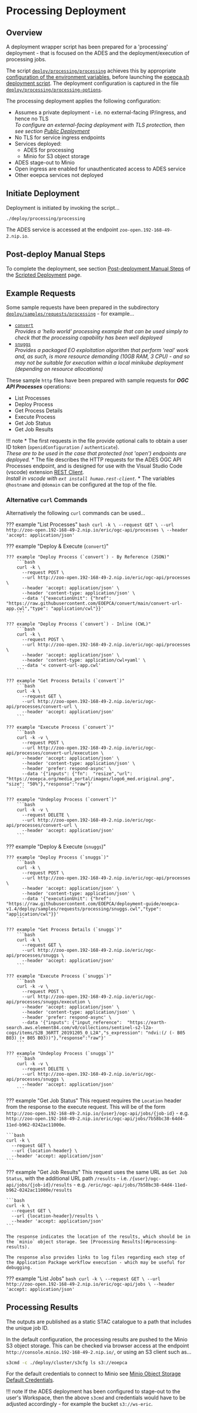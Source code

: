 # Processing Deployment

## Overview

A deployment wrapper script has been prepared for a 'processing' deployment - that is focused on the ADES and the deployment/execution of processing jobs.

The script [`deploy/processing/processing`](https://github.com/EOEPCA/deployment-guide/blob/eoepca-v1.4/deploy/processing/processing) achieves this by appropriate [configuration of the environment variables](scripted-deployment.md#environment-variables), before launching the [eoepca.sh deployment script](scripted-deployment.md#command-line-arguments). The deployment configuration is captured in the file [`deploy/processing/processing-options`](https://github.com/EOEPCA/deployment-guide/blob/eoepca-v1.4/deploy/processing/processing-options).

The processing deployment applies the following configuration:

* Assumes a private deployment - i.e. no external-facing IP/ingress, and hence no TLS<br>
  _To configure an external-facing deployment with TLS protection, then see section [Public Deployment](scripted-deployment.md#public-deployment)_
* No TLS for service ingress endpoints
* Services deployed:
    * ADES for processing
    * Minio for S3 object storage
* ADES stage-out to Minio
* Open ingress are enabled for unauthenticated access to ADES service
* Other eoepca services not deployed

## Initiate Deployment

Deployment is initiated by invoking the script...

```
./deploy/processing/processing
```

The ADES service is accessed at the endpoint `zoo-open.192-168-49-2.nip.io`.

## Post-deploy Manual Steps

To complete the deployment, see section [Post-deployment Manual Steps](./scripted-deployment.md#post-deployment-manual-steps) of the [Scripted Deployment](./scripted-deployment.md) page.

## Example Requests

Some sample requests have been prepared in the subdirectory [`deploy/samples/requests/processing`](https://github.com/EOEPCA/deployment-guide/tree/eoepca-v1.4/deploy/samples/requests/processing) - for example...

* [`convert`](https://github.com/EOEPCA/deployment-guide/blob/eoepca-v1.4/deploy/samples/requests/processing/convert-url.http)<br>
  _Provides a 'hello world' processing example that can be used simply to check that the processing capability has been well deployed_
* [`snuggs`](https://github.com/EOEPCA/deployment-guide/blob/eoepca-v1.4/deploy/samples/requests/processing/snuggs.http)<br>
  _Provides a packaged EO exploitation algorithm that perform 'real' work and, as such, is more resource demanding (10GB RAM, 3 CPU) - and so may not be suitable for execution within a local minikube deployment (depending on resource allocations)_

These sample `http` files have been prepared with sample requests for **_OGC API Processes_** operations:

* List Processes
* Deploy Process
* Get Process Details
* Execute Process
* Get Job Status
* Get Job Results

!!! note
    * The first requests in the file provide optional calls to obtain a user ID token (`openidConfiguration` / `authenticate`).<br>
      _These are to be used in the case that protected (not 'open') endpoints are deployed._
    * The file describes the HTTP requests for the ADES OGC API Processes endpoint, and is designed for use with the Visual Studio Code (vscode) extension [REST Client](https://marketplace.visualstudio.com/items?itemName=humao.rest-client).<br>
      _Install in vscode with `ext install humao.rest-client`._
    * The variables `@hostname` and `@domain` can be configured at the top of the file.
  
### Alternative `curl` Commands

Alternatively the following `curl` commands can be used...

??? example "List Processes"
    ```bash
    curl -k \
      --request GET \
      --url http://zoo-open.192-168-49-2.nip.io/eric/ogc-api/processes \
      --header 'accept: application/json'
    ```

??? example "Deploy & Execute (`convert`)"

    ??? example "Deploy Process (`convert`) - By Reference (JSON)"
        ```bash
        curl -k \
          --request POST \
          --url http://zoo-open.192-168-49-2.nip.io/eric/ogc-api/processes \
          --header 'accept: application/json' \
          --header 'content-type: application/json' \
          --data '{"executionUnit": {"href": "https://raw.githubusercontent.com/EOEPCA/convert/main/convert-url-app.cwl","type": "application/cwl"}}'
        ```

    ??? example "Deploy Process (`convert`) - Inline (CWL)"
        ```bash
        curl -k \
          --request POST \
          --url http://zoo-open.192-168-49-2.nip.io/eric/ogc-api/processes \
          --header 'accept: application/json' \
          --header 'content-type: application/cwl+yaml' \
          --data '< convert-url-app.cwl'
        ```

    ??? example "Get Process Details (`convert`)"
        ```bash
        curl -k \
          --request GET \
          --url http://zoo-open.192-168-49-2.nip.io/eric/ogc-api/processes/convert-url \
          --header 'accept: application/json'
        ```

    ??? example "Execute Process (`convert`)"
        ```bash
        curl -k -v \
          --request POST \
          --url http://zoo-open.192-168-49-2.nip.io/eric/ogc-api/processes/convert-url/execution \
          --header 'accept: application/json' \
          --header 'content-type: application/json' \
          --header 'prefer: respond-async' \
          --data '{"inputs": {"fn":  "resize","url": "https://eoepca.org/media_portal/images/logo6_med.original.png", "size": "50%"},"response":"raw"}'
        ```

    ??? example "Undeploy Process (`convert`)"
        ```bash
        curl -k -v \
          --request DELETE \
          --url http://zoo-open.192-168-49-2.nip.io/eric/ogc-api/processes/convert-url \
          --header 'accept: application/json'
        ```

??? example "Deploy & Execute (`snuggs`)"

    ??? example "Deploy Process (`snuggs`)"
        ```bash
        curl -k \
          --request POST \
          --url http://zoo-open.192-168-49-2.nip.io/eric/ogc-api/processes \
          --header 'accept: application/json' \
          --header 'content-type: application/json' \
          --data '{"executionUnit": {"href": "https://raw.githubusercontent.com/EOEPCA/deployment-guide/eoepca-v1.4/deploy/samples/requests/processing/snuggs.cwl","type": "application/cwl"}}'
        ```

    ??? example "Get Process Details (`snuggs`)"
        ```bash
        curl -k \
          --request GET \
          --url http://zoo-open.192-168-49-2.nip.io/eric/ogc-api/processes/snuggs \
          --header 'accept: application/json'
        ```

    ??? example "Execute Process (`snuggs`)"
        ```bash
        curl -k -v \
          --request POST \
          --url http://zoo-open.192-168-49-2.nip.io/eric/ogc-api/processes/snuggs/execution \
          --header 'accept: application/json' \
          --header 'content-type: application/json' \
          --header 'prefer: respond-async' \
          --data '{"inputs": {"input_reference":  "https://earth-search.aws.element84.com/v0/collections/sentinel-s2-l2a-cogs/items/S2B_36RTT_20191205_0_L2A","s_expression": "ndvi:(/ (- B05 B03) (+ B05 B03))"},"response":"raw"}'
        ```

    ??? example "Undeploy Process (`snuggs`)"
        ```bash
        curl -k -v \
          --request DELETE \
          --url http://zoo-open.192-168-49-2.nip.io/eric/ogc-api/processes/snuggs \
          --header 'accept: application/json'
        ```

??? example "Get Job Status"
    This request requires the `Location` header from the response to the execute request. This will be of the form `http://zoo-open.192-168-49-2.nip.io/{user}/ogc-api/jobs/{job-id}` - e.g. `http://zoo-open.192-168-49-2.nip.io/eric/ogc-api/jobs/7b58bc38-64d4-11ed-b962-0242ac11000e`.

    ```bash
    curl -k \
      --request GET \
      --url {location-header} \
      --header 'accept: application/json'
    ```

??? example "Get Job Results"
    This request uses the same URL as `Get Job Status`, with the additional URL path `/results` - i.e. `/{user}/ogc-api/jobs/{job-id}/results` - e.g. `/eric/ogc-api/jobs/7b58bc38-64d4-11ed-b962-0242ac11000e/results`

    ```bash
    curl -k \
      --request GET \
      --url {location-header}/results \
      --header 'accept: application/json'
    ```

    The response indicates the location of the results, which should be in the `minio` object storage. See [Processing Results](#processing-results).

    The response also provides links to log files regarding each step of the Application Package workflow execution - which may be useful for debugging.

??? example "List Jobs"
    ```bash
    curl -k \
      --request GET \
      --url http://zoo-open.192-168-49-2.nip.io/eric/ogc-api/jobs \
      --header 'accept: application/json'
    ```

## Processing Results

The outputs are published as a static STAC catalogue to a path that includes the unique job ID.

In the default configuration, the processing results are pushed to the Minio S3 object storage. This can be checked via browser access at the endpoint `http://console.minio.192-168-49-2.nip.io/`, or using an S3 client such as...

```bash
s3cmd -c ./deploy/cluster/s3cfg ls s3://eoepca
```

For the default credentials to connect to Minio see [Minio Object Storage Default Credentials](./scripted-deployment.md#minio-object-storage).

!!! note
    If the ADES deployment has been configured to stage-out to the user's Workspace, then the above `s3cmd` and credentials would have to be adjusted accordingly - for example the bucket `s3://ws-eric`.
